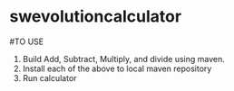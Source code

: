 # swevolutioncalculator

#TO USE
1. Build Add, Subtract, Multiply, and divide using maven.
2. Install each of the above to local maven repository
3. Run calculator
